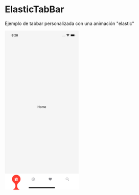# ElasticTabBar
Ejemplo de tabbar personalizada con una animación "elastic"

<img src="https://github.com/EMLCoding/ElasticTabBar/blob/master/appImages/main_screen.png" height="500"/>
